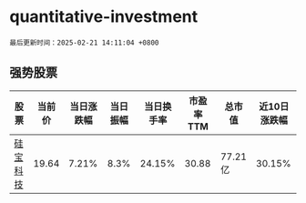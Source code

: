 # quantitative-investment

`最后更新时间：2025-02-21 14:11:04 +0800`

## 强势股票

|股票|当前价|当日涨跌幅|当日振幅|当日换手率|市盈率TTM|总市值|近10日涨跌幅|
|----|----|----|----|----|----|----|----|
|[硅宝科技](https://xueqiu.com/S/SZ300019)|19.64|7.21%|8.3%|24.15%|30.88|77.21亿|30.15%|
